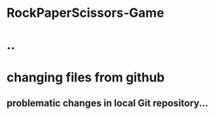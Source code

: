 # RockPaperScissors-Game
# ..

# changing files from github

## problematic changes in local Git repository...